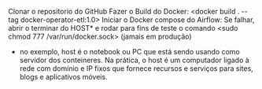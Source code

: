 
Clonar o repositorio do GitHub
Fazer o Build do Docker: <docker build . --tag docker-operator-etl:1.0>
Iniciar o Docker compose do Airflow: <docker compose up>
Se falhar, abrir o terminar do HOST* e rodar para fins de teste o comando <sudo chmod 777 /var/run/docker.sock> (jamais em produção)
* no exemplo, host é o notebook ou PC que está sendo usando como servidor dos conteineres. Na prática, o host é um computador ligado à rede com domínio e IP fixos que fornece recursos e serviços para sites, blogs e aplicativos móveis.

